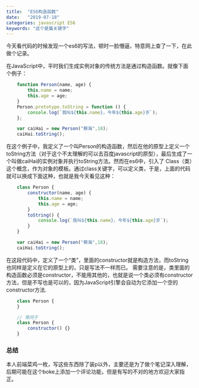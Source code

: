 ```yaml
---
title:  "ES6构造函数"
date:   "2019-07-18"
categories: javascript ES6
keywords: "这个是篇关键字"
---
```


今天看代码的时候发现一个es6的写法，顿时一脸懵逼，特意网上查了一下，在此做个记录。

在JavaScript中，平时我们生成实例对象的传统方法是通过构造函数。就像下面个例子：

``` javascript
    function Person(name, age) {
        this.name = name;
        this.age = age;
    }
    Person.prototype.toString = function () {
        console.log(`我叫${this.name}，今年${this.age}岁`);
    };

    var caiHai = new Person("蔡海",18);
    caiHai.toString();
```
在这个例子中，我定义了一个叫Person的构造函数，然后在他的原型上定义一个toString方法（对于这个不太理解的可以去百度javascript的原型），最后生成了一个叫做caiHai的实例对象并执行toString方法。然而在es6中，引入了 Class（类）这个概念，作为对象的模板。通过class关键字，可以定义类，于是，上面的代码就可以换成下面这种，也就是我今天看见这种：

``` javascript
    class Person {
        constructor(name, age) {
            this.name = name;
            this.age = age;
        }
        toString() {
            console.log(`我叫${this.name}，今年${this.age}岁`);
        }
    }

    var caiHai = new Person("蔡海",18);
    caiHai.toString();
```

在这段代码中，定义了一个“类”，里面的constructor就是构造方法，而toString也同样是定义在它的原型上的，只是写法不一样而已。
需要注意的是，类里面的构造函数必须是constructor，不能用其他的，也就是说一个类必须有constructor方法，但是不写也是可以的，因为JavaScript引擎会自动为它添加一个空的constructor方法.

``` javascript
    class Person {
    }

    // 等同于
    class Person {
        constructor() {}
    }
```

### 总结
本人前端菜鸡一枚，写这些东西除了装p以外，主要还是为了做个笔记深入理解，后期可能在这个boke上添加一个评论功能，但是有写的不对的地方欢迎大家指正。
